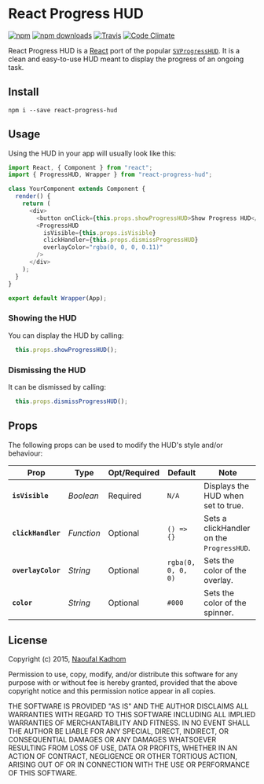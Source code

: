 # React Progress HUD
[![npm](https://img.shields.io/npm/v/react-progress-hud.svg?style=flat-square)](https://www.npmjs.com/package/react-progress-hud)
[![npm downloads](https://img.shields.io/npm/dm/react-progress-hud.svg?style=flat-square)](https://www.npmjs.com/package/react-progress-hud)
[![Travis](https://img.shields.io/travis/naoufal/react-progress-hud.svg?style=flat-square)](https://travis-ci.org/naoufal/react-native-progress-hud)
[![Code Climate](https://img.shields.io/codeclimate/github/naoufal/react-progress-hud.svg?style=flat-square)](https://codeclimate.com/github/naoufal/react-progress-hud)

React Progress HUD is a [React](https://facebook.github.io/react) port of the popular [`SVProgressHUD`](https://github.com/TransitApp/SVProgressHUD).  It is a clean and easy-to-use HUD meant to display the progress of an ongoing task.

## Install
```shell
npm i --save react-progress-hud
```

## Usage
Using the HUD in your app will usually look like this:
```js
import React, { Component } from "react";
import { ProgressHUD, Wrapper } from "react-progress-hud";

class YourComponent extends Component {
  render() {
    return (
      <div>
        <button onClick={this.props.showProgressHUD>Show Progress HUD</button>
        <ProgressHUD
          isVisible={this.props.isVisible}
          clickHandler={this.props.dismissProgressHUD}
          overlayColor="rgba(0, 0, 0, 0.11)"
        />
      </div>
    );
  }
}

export default Wrapper(App);
```

### Showing the HUD
You can display the HUD by calling:
```js
  this.props.showProgressHUD();
```

### Dismissing the HUD
It can be dismissed by calling:
```js
  this.props.dismissProgressHUD();
```

## Props
The following props can be used to modify the HUD's style and/or behaviour:

| Prop | Type | Opt/Required | Default | Note |
|---|---|---|---|---|
|__`isVisible`__|_Boolean_|Required|`N/A`|Displays the HUD when set to true.
|__`clickHandler`__|_Function_|Optional|`() => {}`|Sets a clickHandler on the `ProgressHUD`.
|__`overlayColor`__|_String_|Optional|`rgba(0, 0, 0, 0)`|Sets the color of the overlay.
|__`color`__|_String_|Optional|`#000`|Sets the color of the spinner.

## License
Copyright (c) 2015, [Naoufal Kadhom](http://naoufal.com)

Permission to use, copy, modify, and/or distribute this software for any purpose with or without fee is hereby granted, provided that the above copyright notice and this permission notice appear in all copies.

THE SOFTWARE IS PROVIDED "AS IS" AND THE AUTHOR DISCLAIMS ALL WARRANTIES WITH REGARD TO THIS SOFTWARE INCLUDING ALL IMPLIED WARRANTIES OF MERCHANTABILITY AND FITNESS. IN NO EVENT SHALL THE AUTHOR BE LIABLE FOR ANY SPECIAL, DIRECT, INDIRECT, OR CONSEQUENTIAL DAMAGES OR ANY DAMAGES WHATSOEVER RESULTING FROM LOSS OF USE, DATA OR PROFITS, WHETHER IN AN ACTION OF CONTRACT, NEGLIGENCE OR OTHER TORTIOUS ACTION, ARISING OUT OF OR IN CONNECTION WITH THE USE OR PERFORMANCE OF THIS SOFTWARE.
